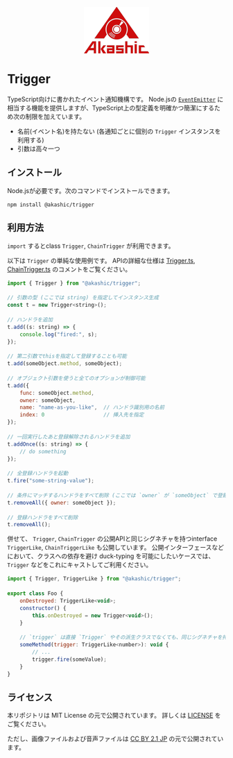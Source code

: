 <p align="center">
<img src="https://raw.githubusercontent.com/akashic-games/trigger/main/img/akashic.png"/>
</p>

# Trigger

TypeScript向けに書かれたイベント通知機構です。
Node.jsの [`EventEmitter`][emitter] に相当する機能を提供しますが、TypeScript上の型定義を明確かつ簡潔にするため次の制限を加えています。

* 名前(イベント名)を持たない (各通知ごとに個別の `Trigger` インスタンスを利用する)
* 引数は高々一つ

[emitter]: https://nodejs.org/api/events.html

## インストール

Node.jsが必要です。次のコマンドでインストールできます。

```
npm install @akashic/trigger
```

## 利用方法

`import` するとclass `Trigger`, `ChainTrigger` が利用できます。

以下は `Trigger` の単純な使用例です。
APIの詳細な仕様は [Trigger.ts][src-trigger], [ChainTrigger.ts][src-chaintrigger] のコメントをご覧ください。

```javascript
import { Trigger } from "@akashic/trigger";

// 引数の型 (ここでは string) を指定してインスタンス生成
const t = new Trigger<string>();

// ハンドラを追加
t.add((s: string) => {
    console.log("fired:", s);
});

// 第二引数でthisを指定して登録することも可能
t.add(someObject.method, someObject);

// オブジェクト引数を使うと全てのオプションが制御可能
t.add({
    func: someObject.method,
    owner: someObject,
    name: "name-as-you-like",  // ハンドラ識別用の名前
    index: 0                   // 挿入先を指定
});

// 一回実行したあと登録解除されるハンドラを追加
t.addOnce((s: string) => {
    // do something
});

// 全登録ハンドラを起動
t.fire("some-string-value");

// 条件にマッチするハンドラをすべて削除 (ここでは `owner` が `someObject` で登録されたものすべて)
t.removeAll({ owner: someObject });

// 登録ハンドラをすべて削除
t.removeAll();
```

併せて、 `Trigger`, `ChainTrigger` の公開APIと同じシグネチャを持つinterface `TriggerLike`, `ChainTriggerLike` も公開しています。
公開インターフェースなどにおいて、クラスへの依存を避け duck-typing を可能にしたいケースでは、 `Trigger` などをこれにキャストしてご利用ください。

```javascript
import { Trigger, TriggerLike } from "@akashic/trigger";

export class Foo {
    onDestroyed: TriggerLike<void>;
    constructor() {
        this.onDestroyed = new Trigger<void>();
    }

    // `trigger` は直接 `Trigger` やその派生クラスでなくても、同じシグネチャを持つものでありさえすればよい
    someMethod(trigger: TriggerLike<number>): void {
        // ...
        trigger.fire(someValue);
    }
}
```

[src-trigger]: https://github.com/akashic-games/trigger/blob/master/src/Trigger.ts
[src-chaintrigger]: https://github.com/akashic-games/trigger/blob/master/src/ChainTrigger.ts

## ライセンス
本リポジトリは MIT License の元で公開されています。
詳しくは [LICENSE](https://github.com/akashic-games/trigger/blob/master/LICENSE) をご覧ください。

ただし、画像ファイルおよび音声ファイルは
[CC BY 2.1 JP](https://creativecommons.org/licenses/by/2.1/jp/) の元で公開されています。
